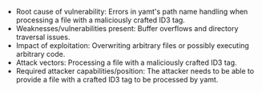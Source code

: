 - Root cause of vulnerability: Errors in yamt's path name handling when processing a file with a maliciously crafted ID3 tag.
- Weaknesses/vulnerabilities present: Buffer overflows and directory traversal issues.
- Impact of exploitation: Overwriting arbitrary files or possibly executing arbitrary code.
- Attack vectors: Processing a file with a maliciously crafted ID3 tag.
- Required attacker capabilities/position: The attacker needs to be able to provide a file with a crafted ID3 tag to be processed by yamt.